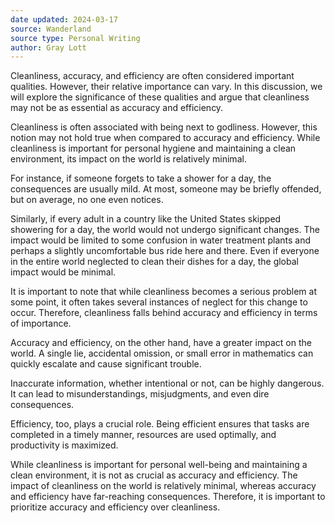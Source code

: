 ```yaml
---
date updated: 2024-03-17
source: Wanderland
source type: Personal Writing
author: Gray Lott
---
```

Cleanliness, accuracy, and efficiency are often considered important qualities. However, their relative importance can vary. In this discussion, we will explore the significance of these qualities and argue that cleanliness may not be as essential as accuracy and efficiency.

Cleanliness is often associated with being next to godliness. However, this notion may not hold true when compared to accuracy and efficiency. While cleanliness is important for personal hygiene and maintaining a clean environment, its impact on the world is relatively minimal. 

For instance, if someone forgets to take a shower for a day, the consequences are usually mild. At most, someone may be briefly offended, but on average, no one even notices. 

Similarly, if every adult in a country like the United States skipped showering for a day, the world would not undergo significant changes. The impact would be limited to some confusion in water treatment plants and perhaps a slightly uncomfortable bus ride here and there. Even if everyone in the entire world neglected to clean their dishes for a day, the global impact would be minimal. 

It is important to note that while cleanliness becomes a serious problem at some point, it often takes several instances of neglect for this change to occur. Therefore, cleanliness falls behind accuracy and efficiency in terms of importance.

Accuracy and efficiency, on the other hand, have a greater impact on the world. A single lie, accidental omission, or small error in mathematics can quickly escalate and cause significant trouble. 

Inaccurate information, whether intentional or not, can be highly dangerous. It can lead to misunderstandings, misjudgments, and even dire consequences. 

Efficiency, too, plays a crucial role. Being efficient ensures that tasks are completed in a timely manner, resources are used optimally, and productivity is maximized. 

While cleanliness is important for personal well-being and maintaining a clean environment, it is not as crucial as accuracy and efficiency. The impact of cleanliness on the world is relatively minimal, whereas accuracy and efficiency have far-reaching consequences. Therefore, it is important to prioritize accuracy and efficiency over cleanliness.